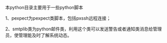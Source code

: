 本python目录主要用于一些python脚本

1、pexpect为pexpect类脚本，包括pxssh远程连接；

2、smtplib类为python邮件类，利用这个类可以发送警告或者通知类消息给管理员，使管理能及时了解系统动态。
